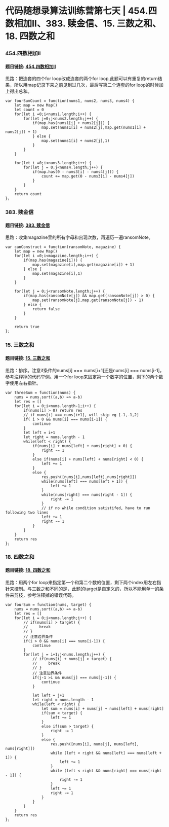 # 代码随想录算法训练营第七天 | 454.四数相加II、383. 赎金信、15. 三数之和、18. 四数之和

### 454.四数相加II
#### 题目链接: [454.四数相加II](https://leetcode.com/problems/4sum-ii/)
思路：把连套的四个for loop改成连套的两个for loop,此题可以有重复的return结果，所以用map记录下来之前见到过几次，最后写第二个连套的for loop的时候加上得出总和。
```
var fourSumCount = function(nums1, nums2, nums3, nums4) {
    let map = new Map()
    let count = 0
    for(let i =0;i<nums1.length;i++) {
        for(let j=0;j<nums2.length;j++) {
            if(map.has(nums1[i] + nums2[j])) {
                map.set(nums1[i] + nums2[j],map.get(nums1[i] + nums2[j]) + 1)
            } else {
                map.set(nums1[i] + nums2[j],1)
            }
        }
    }

    for(let i =0;i<nums3.length;i++) {
        for(let j = 0;j<nums4.length;j++) {
            if(map.has(0 - nums3[i] - nums4[j])) {
                count += map.get(0 - nums3[i] - nums4[j])
            }
        }
    }
    return count
};
```




### 383. 赎金信  
#### 题目链接: [383. 赎金信](https://leetcode.com/problems/ransom-note/)

思路：收集magazine里的所有字母和出现次数，再遍历一遍ransomNote。

```
var canConstruct = function(ransomNote, magazine) {
    let map = new Map()
    for(let i =0;i<magazine.length;i++) {
        if(map.has(magazine[i])) {
            map.set(magazine[i],map.get(magazine[i]) + 1)
        } else {
            map.set(magazine[i],1)
        }
    }

    for(let j = 0;j<ransomNote.length;j++) {    
        if(map.has(ransomNote[j]) && map.get(ransomNote[j]) > 0) {
            map.set(ransomNote[j],map.get(ransomNote[j]) - 1)
        } else {
            return false
        }
    }

    return true
};
```

### 15. 三数之和 
#### 题目链接: [15. 三数之和](https://leetcode.com/problems/3sum/)
思路：排序。注意if条件的nums[i] === nums[i+1]还是nums[i] === nums[i-1]，参考注释掉的代码举例。用一个for loop来固定第一个数字的位置，剩下的两个数字使用左右指针。

```
var threeSum = function(nums) {
    nums = nums.sort((a,b) => a-b)
    let res = []
    for(let i = 0;i<nums.length-1;i++) {
        if(nums[i] > 0) return res 
        // if nums[i] === nums[i+1], will skip eg [-1,-1,2]
        if( i > 0 && nums[i] === nums[i-1]) {
            continue
        }
        let left = i+1
        let right = nums.length - 1
        while(left < right) {
            if(nums[i] + nums[left] + nums[right] > 0) {
                right -= 1
            } 
            else if(nums[i] + nums[left] + nums[right] < 0) {
                left += 1 
            }
            else {
                res.push([nums[i],nums[left],nums[right]])
                while(nums[left] === nums[left + 1]) {
                    left += 1
                }
                while(nums[right] === nums[right - 1]) {
                    right -= 1
                }
                // if no while condition satistifed, have to run following two lines 
                left += 1
                right -= 1
            }
        }       
    }
    return res
};
```


### 18. 四数之和  
#### 题目链接: [18. 四数之和](https://leetcode.com/problems/4sum/description/)
思路：用两个for loop来指定第一个和第二个数的位置，剩下两个index用左右指针来控制。与三数之和不同的是，此题的target是自定义的，所以不能用单一的条件来剪枝，参考注释掉的错误代码。

```
var fourSum = function(nums, target) {
    nums = nums.sort((a,b) => a-b)
    let res = []
    for(let i = 0;i<nums.length;i++) {
        // if(nums[i] > target) {
        //     break
        // }
        // 注意边界条件
        if(i > 0 && nums[i] === nums[i-1]) {
            continue
        }
        for(let j = i+1;j<nums.length;j++) {
            // if(nums[i] + nums[j] > target) {
            //     break
            // }
            // 注意边界条件
            if(j-1 >i && nums[j] === nums[j-1]) {
                continue
            }
            
            let left = j+1
            let right = nums.length - 1
            while(left < right) {
                let sum = nums[i] + nums[j] + nums[left] + nums[right]
                if(sum < target) {
                    left += 1
                } 
                else if(sum > target) {
                    right -= 1
                }
                else {
                    res.push([nums[i], nums[j], nums[left], nums[right]])
                    while (left < right && nums[left] === nums[left + 1]) {
                        left += 1
                    }
                    while (left < right && nums[right] === nums[right - 1]) {
                        right -= 1
                    }
                    left += 1
                    right -= 1
                }
            }
        }
    }
    return res
};
```
